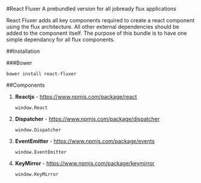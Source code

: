 #React Fluxer
A prebundled version for all jobready flux applications

React Fluxer adds all key components required to create a react component using the flux architecture. All other external dependencies should be added to the component itself. The purpose of this bundle is to have one simple dependancy for all flux components.


##Installation

###Bower
```
bower install react-fluxer
```


##Components
1. __Reactjs__ - https://www.npmjs.com/package/react

	```
	window.React
	```
2. __Dispatcher__ - https://www.npmjs.com/package/dispatcher

	```
	window.Dispatcher
	```
3. __EventEmitter__ - https://www.npmjs.com/package/events

	```
	window.EventEmitter
	```
4. __KeyMirror__ - https://www.npmjs.com/package/keymirror

	```
	window.KeyMirror
	```